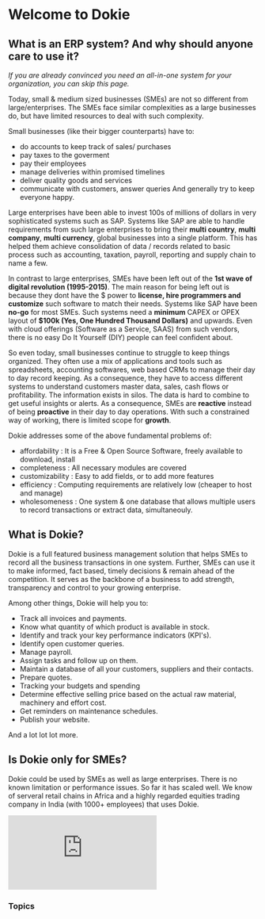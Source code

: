 # Welcome to Dokie




## What is an ERP system? And why should anyone care to use it?

*If you are already convinced you need an all-in-one system for your
organization, you can skip this page.*

Today, small & medium sized businesses (SMEs) are not so different from large/enterprises. The SMEs face similar complexities as a large businesses do, but have limited resources to deal with such complexity. 

Small businesses (like their bigger counterparts) have to:

- do accounts to keep track of sales/ purchases
- pay taxes to the goverment
- pay their employees
- manage deliveries within promised timelines
- deliver quality goods and services
- communicate with customers, answer queries
And generally try to keep everyone happy.

Large enterprises have been able to invest 100s of millions of dollars in very sophisticated systems such as SAP. Systems like SAP are able to handle requirements from such large enterprises to bring their **multi country**, **multi company**, **multi currency**, global businesses into a single platform. This has helped them achieve consolidation of data / records related to basic process such as accounting, taxation, payroll, reporting and supply chain to name a few.  

In contrast to large enterprises, SMEs have been left out of the **1st wave of digital revolution (1995-2015)**. The main reason for being left out is because they dont  have the $ power to **license, hire programmers and customize** such software to match their needs. Systems like SAP have been **no-go** for most SMEs. Such systems need a **minimum** CAPEX or OPEX layout of **$100k (Yes, One Hundred Thousand Dollars)** and upwards. Even with cloud offerings (Software as a Service, SAAS) from such vendors, there is no easy Do It Yourself (DIY) people can feel confident about.  

So even today, small businesses continue to struggle to keep things organized. They often use a mix of applications and tools such as spreadsheets, accounting softwares, web based CRMs to manage their day to day record keeping. As a consequence, they have to access different systems to understand customers master data, sales, cash flows or profitability. The information exists in silos. The data is hard to combine to get useful insights or alerts. As a consequence, SMEs are **reactive** instead of being **proactive** in their day to day operations. With such a constrained way of working, there is limited scope for **growth**. 

Dokie addresses some of the above fundamental problems of:
* affordability : It is a Free & Open Source Software, freely available to download, install
* completeness : All necessary modules are covered
* customizability : Easy to add fields, or to add more features
* efficiency : Computing requirements are relatively low (cheaper to host and manage) 
* wholesomeness : One system & one database that allows multiple users to record transactions or extract data, simultaneouly. 

## What is Dokie?

Dokie is a full featured business management solution that helps SMEs to record all the business transactions  in one system. Further, SMEs can use it to make informed, fact based, timely decisions &  remain ahead of the competition. It serves as the backbone of a business to add strength, transparency and control to your growing enterprise. 

Among other things, Dokie will help you to:
  * Track all invoices and payments.
  * Know what quantity of which product is available in stock.
  * Identify and track your key performance indicators (KPI's).
  * Identify open customer queries.
  * Manage payroll.
  * Assign tasks and follow up on them.
  * Maintain a database of all your customers, suppliers and their contacts.
  * Prepare quotes.
  * Tracking your budgets and spending
  * Determine effective selling price based on the actual raw material, machinery and effort cost. 
  * Get reminders on maintenance schedules.
  * Publish your website.

And a lot lot lot more.

## Is Dokie only for SMEs?

Dokie could be used by SMEs as well as large enterprises. There is no known limitation or performance issues. So far it has scaled well. We know of serveral retail chains in Africa and a highly regarded equities trading company in India (with 1000+ employees) that uses Dokie. 



<div>
  <div class='embed-container'>
    <iframe src='https://www.youtube.com/embed/vKjHRzMEei0' frameborder='0' allowfullscreen>
    </iframe>
  </div>
</div>

### Topics

